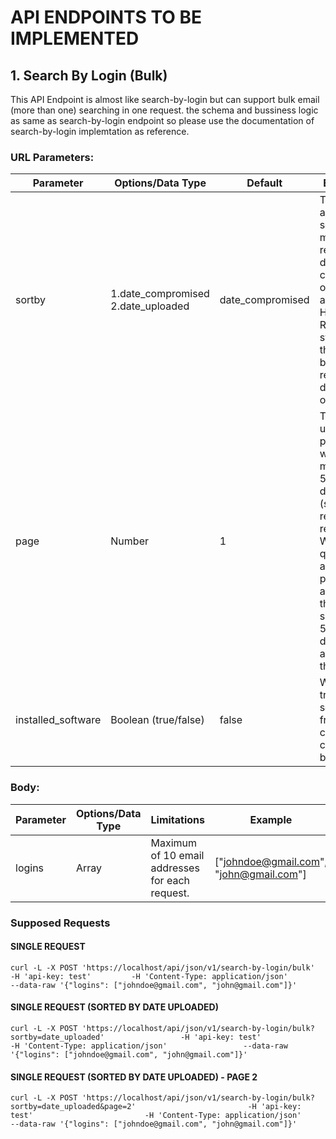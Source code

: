 # API ENDPOINTS TO BE IMPLEMENTED

## 1. Search By Login (Bulk)

This API Endpoint is almost like search-by-login but can support bulk email (more than one) searching in one request. the schema and bussiness logic as same as search-by-login endpoint so please use the documentation of search-by-login implemtation as reference.

### URL Parameters:

| Parameter          | Options/Data Type                     | Default          | Explanation                                                                                                                                                                                                                |
| ------------------ | ------------------------------------- | ---------------- | -------------------------------------------------------------------------------------------------------------------------------------------------------------------------------------------------------------------------- |
| sortby             | 1.date_compromised<br>2.date_uploaded | date_compromised | The API allows for sorting of the machine records by date of compromise or date added to Hudson Rock's system, with the results being returned in descending order.                                                        |
| page               | Number                                | 1                | The API utilises data pagination, where a maximum of 50 documents (stealers) per request are returned. When querying for a specific page, such as page 2, the API will skip the first 50 documents and return the next 50. |
| installed_software | Boolean (true/false)                  | false            | When set to true, installed software from the compromised computer will be shown.                                                                                                                                          |

### Body:

| Parameter | Options/Data Type | Limitations                                     | Example                                 |
| --------- | ----------------- | ----------------------------------------------- | --------------------------------------- |
| logins    | Array             | Maximum of 10 email addresses for each request. | ["johndoe@gmail.com", "john@gmail.com"] |

### Supposed Requests

#### SINGLE REQUEST

```
curl -L -X POST 'https://localhost/api/json/v1/search-by-login/bulk'         -H 'api-key: test'         -H 'Content-Type: application/json'         --data-raw '{"logins": ["johndoe@gmail.com", "john@gmail.com"]}'
```

#### SINGLE REQUEST (SORTED BY DATE UPLOADED)

```
curl -L -X POST 'https://localhost/api/json/v1/search-by-login/bulk?sortby=date_uploaded'                 -H 'api-key: test'                 -H 'Content-Type: application/json'                 --data-raw '{"logins": ["johndoe@gmail.com", "john@gmail.com"]}'
```

#### SINGLE REQUEST (SORTED BY DATE UPLOADED) - PAGE 2

```
curl -L -X POST 'https://localhost/api/json/v1/search-by-login/bulk?sortby=date_uploaded&page=2'                         -H 'api-key: test'                         -H 'Content-Type: application/json'                         --data-raw '{"logins": ["johndoe@gmail.com", "john@gmail.com"]}'
```
